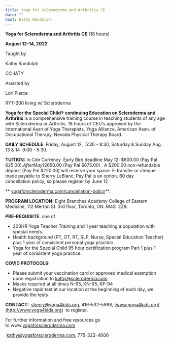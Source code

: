 ```yaml
---
title: Yoga for Scleroderma and Arthritis CE
date: ""
host: Kathy Randolph
---
```

**Yoga for Scleroderma and Arthritis CE** (18 hours)

**August 12-14, 2022**

Taught by 

Kathy Randolph 

CC-IATY

Assisted by 

Lori Pierce 

RYT-200 living w/ Scleroderma

**Yoga for the Special Child® continuing Education on Scleroderma and Arthritis** is a comprehensive training course in teaching students of any age with Scleroderma or Arthritis. 18 hours of CEU's approved by the International Assn of Yoga Therapists, Yoga Alliance, American Assn. of Occupational Therapy, Nevada Physical Therapy Board.



**DAILY SCHEDULE**: Friday, August 12,  5:30 - 8:30, Saturday & Sunday Aug. 13 & 14  9:00 - 5:30.



**TUITION:** In Cdn Currency  Early Bird deadline May 12: $600.00 (Pay Pal $625.00). After May 12 $650.00 (Pay Pal $675.00) . A $200.00 non-refundable deposit (Pay Pal $220.00) will reserve your space. E-transfer or cheque made payable to Sherry LeBlanc. Pay Pal is an option. 60 day cancellation policy, so please register by June 12

** [yogaforscleroderma.com/cancellation-policy](http://yogaforscleroderma.com/cancellation-policy)**.



**PROGRAM LOCATION:** Eight Branches Academy College of Eastern Medicine, 112 Merton St. 3rd floor, Toronto, ON. M4S  2Z8.



**PRE-REQUISITE**: one of

* 200HR Yoga Teacher Training and 1 year teaching a population with special needs.
* Health background (PT, OT, RT, SLP, Nurse, Special Education Teacher) plus 1 year of consistent personal yoga practice.
* Yoga for the Special Child 95 hour certification program Part 1 plus 1 year of consistent yoga practice.



**COVID PROTOCOLS:**

* Please submit your vaccination card or approved medical exemption upon registration to [kathy@scleroderma.com](mailto:kathy@scleroderma.com)
* Masks required at all times N-95, KN-95, KF-94
* Negative rapid test at our location at the beginning of each day, we provide the tests



**CONTACT:**  [sherry@yoga4kids.org](mailto:sherry@yoga4kids.org), 416-532-5988, [www.yoga4kids.org](http://www.yoga4kids.org)  to register.

For further information and free resources go to www.[yogaforscleroderma.com](http://yogaforscleroderma.com/)

 [kathy@yogaforscleroderma.com](mailto:kathy@yogaforscleroderma.com), 775-322-4600